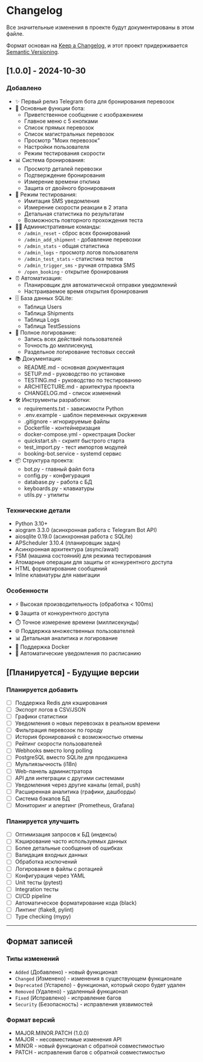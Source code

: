 # Changelog

Все значительные изменения в проекте будут документированы в этом файле.

Формат основан на [Keep a Changelog](https://keepachangelog.com/ru/1.0.0/),
и этот проект придерживается [Semantic Versioning](https://semver.org/lang/ru/).

## [1.0.0] - 2024-10-30

### Добавлено
- ✨ Первый релиз Telegram бота для бронирования перевозок
- 🤖 Основные функции бота:
  - Приветственное сообщение с изображением
  - Главное меню с 5 кнопками
  - Список прямых перевозок
  - Список магистральных перевозок
  - Просмотр "Моих перевозок"
  - Настройки пользователя
  - Режим тестирования скорости
- 📊 Система бронирования:
  - Просмотр деталей перевозки
  - Подтверждение бронирования
  - Измерение времени отклика
  - Защита от двойного бронирования
- 🧪 Режим тестирования:
  - Имитация SMS уведомления
  - Измерение скорости реакции в 2 этапа
  - Детальная статистика по результатам
  - Возможность повторного прохождения теста
- 👨‍💼 Административные команды:
  - `/admin_reset` - сброс всех бронирований
  - `/admin_add_shipment` - добавление перевозки
  - `/admin_stats` - общая статистика
  - `/admin_logs` - просмотр логов пользователя
  - `/admin_test_stats` - статистика тестов
  - `/admin_trigger_sms` - ручная отправка SMS
  - `/open_booking` - открытие бронирования
- ⏰ Автоматизация:
  - Планировщик для автоматической отправки уведомлений
  - Настраиваемое время открытия бронирования
- 🗄️ База данных SQLite:
  - Таблица Users
  - Таблица Shipments
  - Таблица Logs
  - Таблица TestSessions
- 📝 Полное логирование:
  - Запись всех действий пользователей
  - Точность до миллисекунд
  - Раздельное логирование тестовых сессий
- 📚 Документация:
  - README.md - основная документация
  - SETUP.md - руководство по установке
  - TESTING.md - руководство по тестированию
  - ARCHITECTURE.md - архитектура проекта
  - CHANGELOG.md - список изменений
- 🛠️ Инструменты разработки:
  - requirements.txt - зависимости Python
  - .env.example - шаблон переменных окружения
  - .gitignore - игнорируемые файлы
  - Dockerfile - контейнеризация
  - docker-compose.yml - оркестрация Docker
  - quickstart.sh - скрипт быстрого старта
  - test_import.py - тест импортов модулей
  - booking-bot.service - systemd сервис
- 📦 Структура проекта:
  - bot.py - главный файл бота
  - config.py - конфигурация
  - database.py - работа с БД
  - keyboards.py - клавиатуры
  - utils.py - утилиты

### Технические детали
- Python 3.10+
- aiogram 3.3.0 (асинхронная работа с Telegram Bot API)
- aiosqlite 0.19.0 (асинхронная работа с SQLite)
- APScheduler 3.10.4 (планировщик задач)
- Асинхронная архитектура (async/await)
- FSM (машина состояний) для режима тестирования
- Атомарные операции для защиты от конкурентного доступа
- HTML форматирование сообщений
- Inline клавиатуры для навигации

### Особенности
- ⚡ Высокая производительность (обработка < 100ms)
- 🔒 Защита от конкурентного доступа
- ⏱️ Точное измерение времени (миллисекунды)
- 🌐 Поддержка множественных пользователей
- 📊 Детальная аналитика и логирование
- 🐳 Поддержка Docker
- 🔄 Автоматические уведомления по расписанию

## [Планируется] - Будущие версии

### Планируется добавить
- [ ] Поддержка Redis для кэширования
- [ ] Экспорт логов в CSV/JSON
- [ ] Графики статистики
- [ ] Уведомления о новых перевозках в реальном времени
- [ ] Фильтрация перевозок по городу
- [ ] История бронирований с возможностью отмены
- [ ] Рейтинг скорости пользователей
- [ ] Webhooks вместо long polling
- [ ] PostgreSQL вместо SQLite для продакшена
- [ ] Мультиязычность (i18n)
- [ ] Web-панель администратора
- [ ] API для интеграции с другими системами
- [ ] Уведомления через другие каналы (email, push)
- [ ] Расширенная аналитика (графики, дашборды)
- [ ] Система бэкапов БД
- [ ] Мониторинг и алертинг (Prometheus, Grafana)

### Планируется улучшить
- [ ] Оптимизация запросов к БД (индексы)
- [ ] Кэширование часто используемых данных
- [ ] Более детальные сообщения об ошибках
- [ ] Валидация входных данных
- [ ] Обработка исключений
- [ ] Логирование в файлы с ротацией
- [ ] Конфигурация через YAML
- [ ] Unit тесты (pytest)
- [ ] Integration тесты
- [ ] CI/CD pipeline
- [ ] Автоматическое форматирование кода (black)
- [ ] Линтинг (flake8, pylint)
- [ ] Type checking (mypy)

---

## Формат записей

### Типы изменений
- `Added` (Добавлено) - новый функционал
- `Changed` (Изменено) - изменения в существующем функционале
- `Deprecated` (Устарело) - функционал, который скоро будет удален
- `Removed` (Удалено) - удаленный функционал
- `Fixed` (Исправлено) - исправление багов
- `Security` (Безопасность) - исправления уязвимостей

### Формат версий
- MAJOR.MINOR.PATCH (1.0.0)
- MAJOR - несовместимые изменения API
- MINOR - новый функционал с обратной совместимостью
- PATCH - исправления багов с обратной совместимостью
